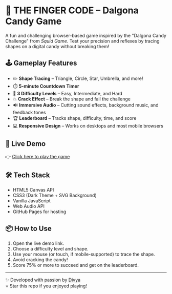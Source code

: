 # 🍬 THE FINGER CODE – Dalgona Candy Game

A fun and challenging browser-based game inspired by the "Dalgona Candy Challenge" from *Squid Game*. Test your precision and reflexes by tracing shapes on a digital candy without breaking them!

## 🕹️ Gameplay Features

- ✏️ **Shape Tracing** – Triangle, Circle, Star, Umbrella, and more!
- ⏱️ **5-minute Countdown Timer**
- 🧠 **3 Difficulty Levels** – Easy, Intermediate, and Hard
- 💥 **Crack Effect** – Break the shape and fail the challenge
- 🔊 **Immersive Audio** – Cutting sound effects, background music, and feedback tones
- 🏆 **Leaderboard** – Tracks shape, difficulty, time, and score
- 💻 **Responsive Design** – Works on desktops and most mobile browsers

## 🚀 Live Demo

👉 [Click here to play the game](https://pdivya5.github.io/THE-FINGER-CODE/)

## 🛠️ Tech Stack

- HTML5 Canvas API
- CSS3 (Dark Theme + SVG Background)
- Vanilla JavaScript
- Web Audio API
- GitHub Pages for hosting

## 📦 How to Use

1. Open the live demo link.
2. Choose a difficulty level and shape.
3. Use your mouse (or touch, if mobile-supported) to trace the shape.
4. Avoid cracking the candy!
5. Score 75% or more to succeed and get on the leaderboard.

---

✨ Developed with passion by [Divya](https://github.com/PDivya5)  
⭐ Star this repo if you enjoyed playing!
